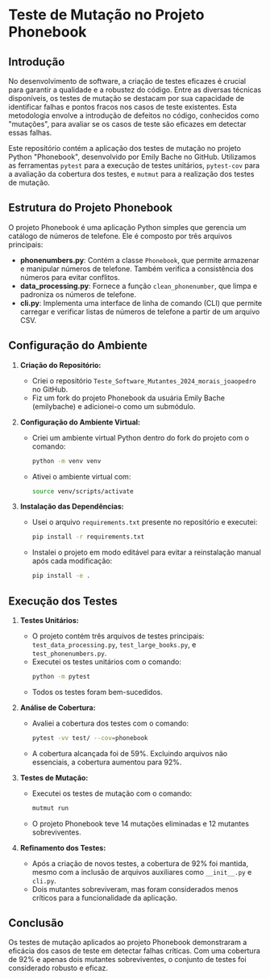 # Teste de Mutação no Projeto Phonebook

## Introdução

No desenvolvimento de software, a criação de testes eficazes é crucial para garantir a qualidade e a robustez do código. Entre as diversas técnicas disponíveis, os testes de mutação se destacam por sua capacidade de identificar falhas e pontos fracos nos casos de teste existentes. Esta metodologia envolve a introdução de defeitos no código, conhecidos como "mutações", para avaliar se os casos de teste são eficazes em detectar essas falhas.

Este repositório contém a aplicação dos testes de mutação no projeto Python "Phonebook", desenvolvido por Emily Bache no GitHub. Utilizamos as ferramentas `pytest` para a execução de testes unitários, `pytest-cov` para a avaliação da cobertura dos testes, e `mutmut` para a realização dos testes de mutação.

## Estrutura do Projeto Phonebook

O projeto Phonebook é uma aplicação Python simples que gerencia um catálogo de números de telefone. Ele é composto por três arquivos principais:

- **phonenumbers.py**: Contém a classe `Phonebook`, que permite armazenar e manipular números de telefone. Também verifica a consistência dos números para evitar conflitos.
- **data_processing.py**: Fornece a função `clean_phonenumber`, que limpa e padroniza os números de telefone.
- **cli.py**: Implementa uma interface de linha de comando (CLI) que permite carregar e verificar listas de números de telefone a partir de um arquivo CSV.

## Configuração do Ambiente

1. **Criação do Repositório:**
   - Criei o repositório `Teste_Software_Mutantes_2024_morais_joaopedro` no GitHub.
   - Fiz um fork do projeto Phonebook da usuária Emily Bache (emilybache) e adicionei-o como um submódulo.

2. **Configuração do Ambiente Virtual:**
   - Criei um ambiente virtual Python dentro do fork do projeto com o comando:
     ```bash
     python -m venv venv
     ```
   - Ativei o ambiente virtual com:
     ```bash
     source venv/scripts/activate
     ```

3. **Instalação das Dependências:**
   - Usei o arquivo `requirements.txt` presente no repositório e executei:
     ```bash
     pip install -r requirements.txt
     ```
   - Instalei o projeto em modo editável para evitar a reinstalação manual após cada modificação:
     ```bash
     pip install -e .
     ```

## Execução dos Testes

1. **Testes Unitários:**
   - O projeto contém três arquivos de testes principais: `test_data_processing.py`, `test_large_books.py`, e `test_phonenumbers.py`.
   - Executei os testes unitários com o comando:
     ```bash
     python -m pytest
     ```
   - Todos os testes foram bem-sucedidos.

2. **Análise de Cobertura:**
   - Avaliei a cobertura dos testes com o comando:
     ```bash
     pytest -vv test/ --cov=phonebook
     ```
   - A cobertura alcançada foi de 59%. Excluindo arquivos não essenciais, a cobertura aumentou para 92%.

3. **Testes de Mutação:**
   - Executei os testes de mutação com o comando:
     ```bash
     mutmut run
     ```
   - O projeto Phonebook teve 14 mutações eliminadas e 12 mutantes sobreviventes.

4. **Refinamento dos Testes:**
   - Após a criação de novos testes, a cobertura de 92% foi mantida, mesmo com a inclusão de arquivos auxiliares como `__init__.py` e `cli.py`.
   - Dois mutantes sobreviveram, mas foram considerados menos críticos para a funcionalidade da aplicação.

## Conclusão

Os testes de mutação aplicados ao projeto Phonebook demonstraram a eficácia dos casos de teste em detectar falhas críticas. Com uma cobertura de 92% e apenas dois mutantes sobreviventes, o conjunto de testes foi considerado robusto e eficaz.
